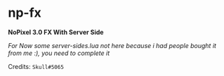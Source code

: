 # np-fx

**NoPixel 3.0 FX With Server Side**

*For Now some server-sides.lua not here because i had people bought it from me :), you need to complete it*

Credits: `Skull#5065`
<!-- <p align="center">
  <img alig src=""/>
</p>
 -->
